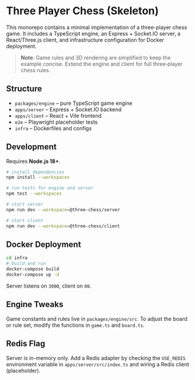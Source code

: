 # Three Player Chess (Skeleton)

This monorepo contains a minimal implementation of a three-player chess game.
It includes a TypeScript engine, an Express + Socket.IO server, a React/Three.js
client, and infrastructure configuration for Docker deployment.

> **Note**: Game rules and 3D rendering are simplified to keep the example
> concise. Extend the engine and client for full three‑player chess rules.

## Structure

- `packages/engine` – pure TypeScript game engine
- `apps/server` – Express + Socket.IO backend
- `apps/client` – React + Vite frontend
- `e2e` – Playwright placeholder tests
- `infra` – Dockerfiles and configs

## Development

Requires **Node.js 18+**.

```bash
# install dependencies
npm install --workspaces

# run tests for engine and server
npm test --workspaces

# start server
npm run dev --workspace=@three-chess/server

# start client
npm run dev --workspace=@three-chess/client
```

## Docker Deployment

```bash
cd infra
# build and run
docker-compose build
docker-compose up -d
```

Server listens on `3000`, client on `80`.

## Engine Tweaks

Game constants and rules live in `packages/engine/src`. To adjust the board or
rule set, modify the functions in `game.ts` and `board.ts`.

## Redis Flag

Server is in-memory only. Add a Redis adapter by checking the
`USE_REDIS` environment variable in `apps/server/src/index.ts` and wiring a
Redis client (placeholder).
